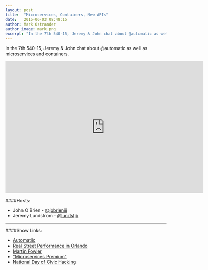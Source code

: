 ```yaml
---
layout: post
title:  "Microservices, Containers, New APIs"
date:   2015-06-03 08:48:15
author: Mark Ostrander
author_image: mark.png
excerpt: "In the 7th 540-15, Jeremy & John chat about @automatic as well as microservices and containers."
---
```


In the 7th 540-15, Jeremy & John chat about @automatic as well as microservices and containers.

<iframe width="620" height="415" src="http://www.youtube.com/embed/YeLPCpOq30w" frameborder="0"></iframe>

####Hosts:
- John O'Brien - [@jobrieniii](https://twitter.com/jobrieniii)
- Jeremy Lundstrom - [@lundstjb](https://twitter.com/@lundstjb)

---

####Show Links:
- [Automatiic](http://x.540.io/1eQvcgP)
- [Real Street Performance in Orlando](http://x.540.io/1JrOpAG)
- [Martin Fowler](http://x.540.io/1IjfS93)
- ["Microservices Premium"](http://x.540.io/1KMjUYk)
- [National Day of Civic Hacking](http://x.540.io/1c60Rch)